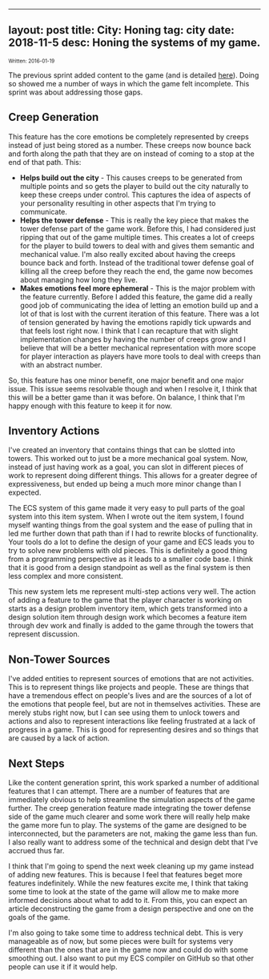 
---
layout: post
title: City: Honing
tag: city
date: 2018-11-5
desc: Honing the systems of my game.
---

<p style="font-size:10px">Written: 2016-01-19


The previous sprint added content to the game (and is detailed [here](/blog/city/content)). Doing so showed me a number of ways in which the game felt incomplete. This sprint was about addressing those gaps.

## Creep Generation

This feature has the core emotions be completely represented by creeps instead of just being stored as a number. These creeps now bounce back and forth along the path that they are on instead of coming to a stop at the end of that path. This:
- <b>Helps build out the city</b> - This causes creeps to be generated from multiple points and so gets the player to build out the city naturally to keep these creeps under control. This captures the idea of aspects of your personality resulting in other aspects that I'm trying to communicate.
- <b>Helps the tower defense</b> - This is really the key piece that makes the tower defense part of the game work. Before this, I had considered just ripping that out of the game multiple times. This creates a lot of creeps for the player to build towers to deal with and gives them semantic and mechanical value. I'm also really excited about having the creeps bounce back and forth. Instead of the traditional tower defense goal of killing all the creep before they reach the end, the game now becomes about managing how long they live.
- <b>Makes emotions feel more ephemeral</b> - This is the major problem with the feature currently. Before I added this feature, the game did a really good job of communicating the idea of letting an emotion build up and a lot of that is lost with the current iteration of this feature. There was a lot of tension generated by having the emotions rapidly tick upwards and that feels lost right now. I think that I can recapture that with slight implementation changes by having the number of creeps grow and I believe that will be a better mechanical representation with more scope for player interaction as players have more tools to deal with creeps than with an abstract number.



So, this feature has one minor benefit, one major benefit and one major issue. This issue seems resolvable though and when I resolve it, I think that this will be a better game than it was before. On balance, I think that I'm happy enough with this feature to keep it for now.

## Inventory Actions

I've created an inventory that contains things that can be slotted into towers. This worked out to just be a more mechanical goal system. Now, instead of just having work as a goal, you can slot in different pieces of work to represent doing different things. This allows for a greater degree of expressiveness, but ended up being a much more minor change than I expected.


The ECS system of this game made it very easy to pull parts of the goal system into this item system. When I wrote out the item system, I found myself wanting things from the goal system and the ease of pulling that in led me further down that path than if I had to rewrite blocks of functionality. Your tools do a lot to define the design of your game and ECS leads you to try to solve new problems with old pieces. This is definitely a good thing from a programming perspective as it leads to a smaller code base. I think that it is good from a design standpoint as well as the final system is then less complex and more consistent.


This new system lets me represent multi-step actions very well. The action of adding a feature to the game that the player character is working on starts as a design problem inventory item, which gets transformed into a design solution item through design work which becomes a feature item through dev work and finally is added to the game through the towers that represent discussion.

## Non-Tower Sources

I've added entities to represent sources of emotions that are not activities. This is to represent things like projects and people. These are things that have a tremendous effect on people's lives and are the sources of a lot of the emotions that people feel, but are not in themselves activities. These are merely stubs right now, but I can see using them to unlock towers and actions and also to represent interactions like feeling frustrated at a lack of progress in a game. This is good for representing desires and so things that are caused by a lack of action.

## Next Steps

Like the content generation sprint, this work sparked a number of additional features that I can attempt. There are a number of features that are immediately obvious to help streamline the simulation aspects of the game further. The creep generation feature made integrating the tower defense side of the game much clearer and some work there will really help make the game more fun to play. The systems of the game are designed to be interconnected, but the parameters are not, making the game less than fun. I also really want to address some of the technical and design debt that I've accrued thus far.


I think that I'm going to spend the next week cleaning up my game instead of adding new features. This is because I feel that features beget more features indefinitely. While the new features excite me, I think that taking some time to look at the state of the game will allow me to make more informed decisions about what to add to it. From this, you can expect an article deconstructing the game from a design perspective and one on the goals of the game.


I'm also going to take some time to address technical debt. This is very manageable as of now, but some pieces were built for systems very different than the ones that are in the game now and could do with some smoothing out. I also want to put my ECS compiler on GitHub so that other people can use it if it would help.

